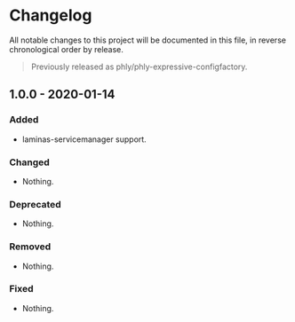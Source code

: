 # Changelog

All notable changes to this project will be documented in this file, in reverse chronological order by release.

> Previously released as phly/phly-expressive-configfactory.

## 1.0.0 - 2020-01-14

### Added

- laminas-servicemanager support.

### Changed

- Nothing.

### Deprecated

- Nothing.

### Removed

- Nothing.

### Fixed

- Nothing.
